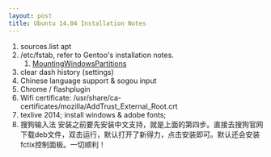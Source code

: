 ```yaml
---
layout: post
title: Ubuntu 14.04 Installation Notes
---
```


1. sources.list apt
2. /etc/fstab, refer to Gentoo's installation notes.
    1. [MountingWindowsPartitions](https://help.ubuntu.com/community/MountingWindowsPartitions)
3. clear dash history (settings)
4. Chinese language support & sogou input
5. Chrome / flashplugin
6. Wifi certificate: /usr/share/ca-certificates/mozilla/AddTrust_External_Root.crt
7. texlive 2014; install windows & adobe fonts;
8. 搜狗输入法
安装之前要先安装中文支持，就是上面的第四步。直接去搜狗官网下载deb文件，双击运行，默认打开了新得力，点击安装即可。默认还会安装fctix控制面板。一切顺利！
